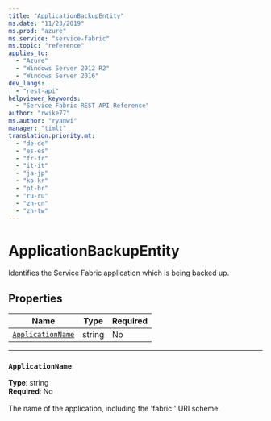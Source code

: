 ```yaml
---
title: "ApplicationBackupEntity"
ms.date: "11/23/2019"
ms.prod: "azure"
ms.service: "service-fabric"
ms.topic: "reference"
applies_to: 
  - "Azure"
  - "Windows Server 2012 R2"
  - "Windows Server 2016"
dev_langs: 
  - "rest-api"
helpviewer_keywords: 
  - "Service Fabric REST API Reference"
author: "rwike77"
ms.author: "ryanwi"
manager: "timlt"
translation.priority.mt: 
  - "de-de"
  - "es-es"
  - "fr-fr"
  - "it-it"
  - "ja-jp"
  - "ko-kr"
  - "pt-br"
  - "ru-ru"
  - "zh-cn"
  - "zh-tw"
---
```

# ApplicationBackupEntity

Identifies the Service Fabric application which is being backed up.

## Properties
| Name | Type | Required |
| --- | --- | --- |
| [`ApplicationName`](#applicationname) | string | No |

____
### `ApplicationName`
__Type__: string <br/>
__Required__: No<br/>
<br/>
The name of the application, including the 'fabric:' URI scheme.
